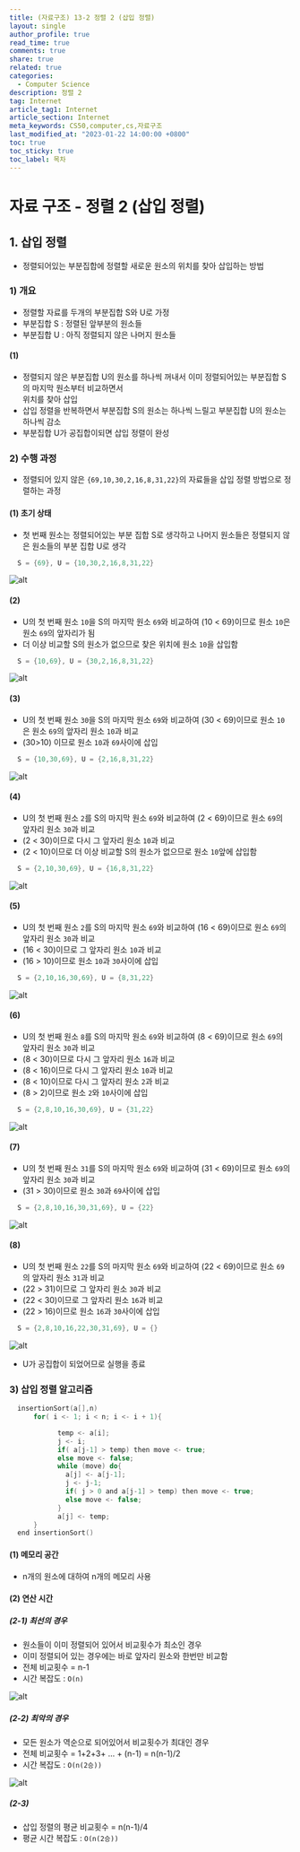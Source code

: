 ```yaml
---
title: (자료구조) 13-2 정렬 2 (삽입 정렬)
layout: single
author_profile: true
read_time: true
comments: true
share: true
related: true
categories:
  - Computer Science
description: 정렬 2
tag: Internet
article_tag1: Internet
article_section: Internet
meta_keywords: CS50,computer,cs,자료구조
last_modified_at: "2023-01-22 14:00:00 +0800"
toc: true
toc_sticky: true
toc_label: 목차
---
```


# 자료 구조 - 정렬 2 (삽입 정렬)

## 1. 삽입 정렬

- 정렬되어있는 부분집합에 정렬할 새로운 원소의 위치를 찾아 삽입하는 방법

### 1) 개요

- 정렬할 자료를 두개의 부분집합 S와 U로 가정
- 부분집합 S : 정렬된 앞부분의 원소들
- 부분집합 U : 아직 정렬되지 않은 나머지 원소들

#### (1)

- 정렬되지 않은 부분집합 U의 원소를 하나씩 꺼내서 이미 정렬되어있는 부분집합 S의 마지막 원소부터 비교하면서  
  위치를 찾아 삽입
- 삽입 정렬을 반복하면서 부분집합 S의 원소는 하나씩 느릴고 부분집합 U의 원소는 하나씩 감소
- 부분집합 U가 공집합이되면 삽입 정렬이 완성

### 2) 수행 과정

- 정렬되어 있지 않은 `{69,10,30,2,16,8,31,22}`의 자료들을 삽입 정렬 방법으로 정렬하는 과정

#### (1) 초기 상태

- 첫 번째 원소는 정렬되어있는 부분 집합 S로 생각하고 나머지 원소들은 정렬되지 않은 원소들의 부분 집합 U로 생각

```c
  S = {69}, U = {10,30,2,16,8,31,22}
```

![alt](/assets/images/post/ComputerStudy/739.png)

#### (2)

- U의 첫 번째 원소 `10`을 S의 마지막 원소 `69`와 비교하여 (10 < 69)이므로 원소 `10`은 원소 `69`의 앞자리가 됨
- 더 이상 비교할 S의 원소가 없으므로 찾은 위치에 원소 `10`을 삽입함

```c
  S = {10,69}, U = {30,2,16,8,31,22}
```

![alt](/assets/images/post/ComputerStudy/740.png)

#### (3)

- U의 첫 번째 원소 `30`을 S의 마지막 원소 `69`와 비교하여 (30 < 69)이므로 원소 `10`은 원소 `69`의 앞자리 원소 `10`과 비교
- (30>10) 이므로 원소 `10`과 `69`사이에 삽입

```c
  S = {10,30,69}, U = {2,16,8,31,22}
```

![alt](/assets/images/post/ComputerStudy/741.png)

#### (4)

- U의 첫 번째 원소 `2`를 S의 마지막 원소 `69`와 비교하여 (2 < 69)이므로 원소 `69`의 앞자리 원소 `30`과 비교
- (2 < 30)이므로 다시 그 앞자리 원소 `10`과 비교
- (2 < 10)이므로 더 이상 비교할 S의 원소가 없으므로 원소 `10`앞에 삽입함

```c
  S = {2,10,30,69}, U = {16,8,31,22}
```

![alt](/assets/images/post/ComputerStudy/742.png)

#### (5)

- U의 첫 번째 원소 `2`를 S의 마지막 원소 `69`와 비교하여 (16 < 69)이므로 원소 `69`의 앞자리 원소 `30`과 비교
- (16 < 30)이므로 그 앞자리 원소 `10`과 비교
- (16 > 10)이므로 원소 `10`과 `30`사이에 삽입

```c
  S = {2,10,16,30,69}, U = {8,31,22}
```

![alt](/assets/images/post/ComputerStudy/743.png)

#### (6)

- U의 첫 번째 원소 `8`를 S의 마지막 원소 `69`와 비교하여 (8 < 69)이므로 원소 `69`의 앞자리 원소 `30`과 비교
- (8 < 30)이므로 다시 그 앞자리 원소 `16`과 비교
- (8 < 16)이므로 다시 그 앞자리 원소 `10`과 비교
- (8 < 10)이므로 다시 그 앞자리 원소 `2`과 비교
- (8 > 2)이므로 원소 `2`와 `10`사이에 삽입

```c
  S = {2,8,10,16,30,69}, U = {31,22}
```

![alt](/assets/images/post/ComputerStudy/744.png)

#### (7)

- U의 첫 번째 원소 `31`를 S의 마지막 원소 `69`와 비교하여 (31 < 69)이므로 원소 `69`의 앞자리 원소 `30`과 비교
- (31 > 30)이므로 원소 `30`과 `69`사이에 삽입

```c
  S = {2,8,10,16,30,31,69}, U = {22}
```

![alt](/assets/images/post/ComputerStudy/745.png)

#### (8)

- U의 첫 번째 원소 `22`를 S의 마지막 원소 `69`와 비교하여 (22 < 69)이므로 원소 `69`의 앞자리 원소 `31`과 비교
- (22 > 31)이므로 그 앞자리 원소 `30`과 비교
- (22 < 30)이므로 그 앞자리 원소 `16`과 비교
- (22 > 16)이므로 원소 `16`과 `30`사이에 삽입

```c
  S = {2,8,10,16,22,30,31,69}, U = {}
```

![alt](/assets/images/post/ComputerStudy/746.png)

- U가 공집합이 되었어므로 실행을 종료

### 3) 삽입 정렬 알고리즘

```c
  insertionSort(a[],n)
      for( i <- 1; i < n; i <- i + 1){

            temp <- a[i];
            j <- i;
            if( a[j-1] > temp) then move <- true;
            else move <- false;
            while (move) do{
              a[j] <- a[j-1];
              j <- j-1;
              if( j > 0 and a[j-1] > temp) then move <- true;
              else move <- false;
            }
            a[j] <- temp;
      }
  end insertionSort()
```

#### (1) 메모리 공간

- n개의 원소에 대하여 n개의 메모리 사용

#### (2) 연산 시간

##### (2-1) 최선의 경우

- 원소들이 이미 정렬되어 있어서 비교횟수가 최소인 경우
- 이미 정렬되어 있는 경우에는 바로 앞자리 원소와 한번만 비교함
- 전체 비교횟수 = n-1
- 시간 복잡도 : `O(n)`

![alt](/assets/images/post/ComputerStudy/747.png)

##### (2-2) 최악의 경우

- 모든 원소가 역순으로 되어있어서 비교횟수가 최대인 경우
- 전체 비교횟수 = 1+2+3+ ... + (n-1) = n(n-1)/2
- 시간 복잡도 : `O(n(2승))`

![alt](/assets/images/post/ComputerStudy/748.png)

##### (2-3)

- 삽입 정렬의 평균 비교횟수 = n(n-1)/4
- 평균 시간 복잡도 : `O(n(2승))`
